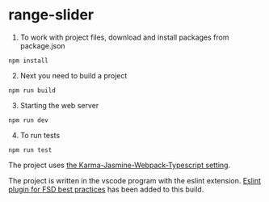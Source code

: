 # range-slider

1. To work with project files, download and install packages from package.json
```
npm install
```
2. Next you need to build a project
```
npm run build
```
3. Starting the web server
```
npm run dev
```
4. To run tests
```
npm run test
```

The project uses [the Karma-Jasmine-Webpack-Typescript setting](https://developerlife.com/2019/07/06/starter-project-typescript-karma-jasmine-webpack/).<br/>

The project is written in the vscode program with the eslint extension. [Eslint plugin for FSD best practices](https://github.com/lndbaryshnikov/eslint-plugin-fsd) has been added to this build.<br/>
